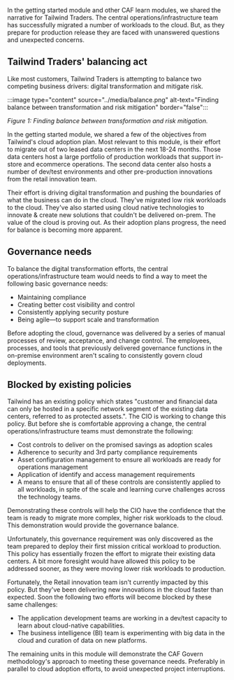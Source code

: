 In the getting started module and other CAF learn modules, we shared the narrative for Tailwind Traders. The central operations/infrastructure team has successfully migrated a number of workloads to the cloud. But, as they prepare for production release they are faced with unanswered questions and unexpected concerns.

## Tailwind Traders' balancing act

Like most customers, Tailwind Traders is attempting to balance two competing business drivers: digital transformation and mitigate risk.

:::image type="content" source="../media/balance.png" alt-text="Finding balance between transformation and risk mitigation" border="false":::

_Figure 1: Finding balance between transformation and risk mitigation._

In the getting started module, we shared a few of the objectives from Tailwind's cloud adoption plan. Most relevant to this module, is their effort to migrate out of two leased data centers in the next 18-24 months. Those data centers host a large portfolio of production workloads that support in-store and ecommerce operations. The second data center also hosts a number of dev/test environments and other pre-production innovations from the retail innovation team.

Their effort is driving digital transformation and pushing the boundaries of what the business can do in the cloud. They've migrated low risk workloads to the cloud. They've also started using cloud native technologies to innovate & create new solutions that couldn't be delivered on-prem. The value of the cloud is proving out. As their adoption plans progress, the need for balance is becoming more apparent.

## Governance needs

To balance the digital transformation efforts, the central operations/infrastructure team would needs to find a way to meet the following basic governance needs:

- Maintaining compliance
- Creating better cost visibility and control
- Consistently applying security posture
- Being agile—to support scale and transformation

Before adopting the cloud, governance was delivered by a series of manual processes of review, acceptance, and change control. The employees, processes, and tools that previously delivered governance functions in the on-premise environment aren't scaling to consistently govern cloud deployments.

## Blocked by existing policies

Tailwind has an existing policy which states "customer and financial data can only be hosted in a specific network segment of the existing data centers, referred to as protected assets.". The CIO is working to change this policy. But before she is comfortable approving a change, the central operations/infrastructure teams must demonstrate the following:

- Cost controls to deliver on the promised savings as adoption scales
- Adherence to security and 3rd party compliance requirements
- Asset configuration management to ensure all workloads are ready for operations management
- Application of identify and access management requirements
- A means to ensure that all of these controls are consistently applied to all workloads, in spite of the scale and learning curve challenges across the technology teams.

Demonstrating these controls will help the CIO have the confidence that the team is ready to migrate more complex, higher risk workloads to the cloud. This demonstration would provide the governance balance. 

Unfortunately, this governance requirement was only discovered as the team prepared to deploy their first mission critical workload to production. This policy has essentially frozen the effort to migrate their existing data centers. A bit more foresight would have allowed this policy to be addressed sooner, as they were moving lower risk workloads to production.

Fortunately, the Retail innovation team isn't currently impacted by this policy. But they've been delivering new innovations in the cloud faster than expected. Soon the following two efforts will become blocked by these same challenges:

- The application development teams are working in a dev/test capacity to learn about cloud-native capabilities.
- The business intelligence (BI) team is experimenting with big data in the cloud and curation of data on new platforms.

The remaining units in this module will demonstrate the CAF Govern methodology's approach to meeting these governance needs. Preferably in parallel to cloud adoption efforts, to avoid unexpected project interruptions.
